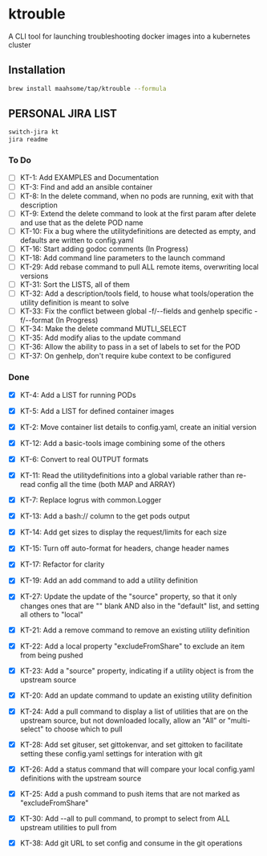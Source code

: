# ktrouble

A CLI tool for launching troubleshooting docker images into a kubernetes cluster

## Installation

```bash
brew install maahsome/tap/ktrouble --formula
```

## PERSONAL JIRA LIST

```zsh
switch-jira kt
jira readme
```

### To Do

- [ ] KT-1:   Add EXAMPLES and Documentation
- [ ] KT-3:   Find and add an ansible container
- [ ] KT-8:   In the delete command, when no pods are running, exit with that description
- [ ] KT-9:   Extend the delete command to look at the first param after delete and use that as the delete POD name
- [ ] KT-10:  Fix a bug where the utilitydefinitions are detected as empty, and defaults are written to config.yaml
- [ ] KT-16:  Start adding godoc comments (In Progress)
- [ ] KT-18:  Add command line parameters to the launch command
- [ ] KT-29:  Add rebase command to pull ALL remote items, overwriting local versions
- [ ] KT-31:  Sort the LISTS, all of them
- [ ] KT-32:  Add a description/tools field, to house what tools/operation the utility definition is meant to solve
- [ ] KT-33:  Fix the conflict between global -f/--fields and genhelp specific -f/--format (In Progress)
- [ ] KT-34:  Make the delete command MUTLI_SELECT
- [ ] KT-35:  Add modify alias to the update command
- [ ] KT-36:  Allow the ability to pass in a set of labels to set for the POD
- [ ] KT-37:  On genhelp, don't require kube context to be configured

### Done

- [x] KT-4:   Add a LIST for running PODs 
- [x] KT-5:   Add a LIST for defined container images 
- [x] KT-2:   Move container list details to config.yaml, create an initial version 
- [x] KT-12:  Add a basic-tools image combining some of the others 
- [x] KT-6:   Convert to real OUTPUT formats 
- [x] KT-11:  Read the utilitydefinitions into a global variable rather than re-read config all the time (both MAP and ARRAY) 
- [x] KT-7:   Replace logrus with common.Logger 
- [x] KT-13:  Add a bash:// column to the get pods output 
- [x] KT-14:  Add get sizes to display the request/limits for each size 
- [x] KT-15:  Turn off auto-format for headers, change header names 
- [x] KT-17:  Refactor for clarity 
- [x] KT-19:  Add an add command to add a utility definition 
- [x] KT-27:  Update the update of the "source" property, so that it only changes ones that are "" blank AND also in the "default" list, and setting all others to "local" 
- [x] KT-21:  Add a remove command to remove an existing utility definition 
- [x] KT-22:  Add a local property "excludeFromShare" to exclude an item from being pushed 
- [x] KT-23:  Add a "source" property, indicating if a utility object is from the upstream source 
- [x] KT-20:  Add an update command to update an existing utility definition 
- [x] KT-24:  Add a pull command to display a list of utilities that are on the upstream source, but not downloaded locally, allow an "All" or "multi-select" to choose which to pull 
- [x] KT-28:  Add set gituser, set gittokenvar, and set gittoken to facilitate setting these config.yaml settings for interation with git 
- [x] KT-26:  Add a status command that will compare your local config.yaml definitions with the upstream source 
- [x] KT-25:  Add a push command to push items that are not marked as "excludeFromShare" 
- [x] KT-30:  Add --all to pull command, to prompt to select from ALL upstream utilities to pull from 
- [x] KT-38:  Add git URL to set config and consume in the git operations 

